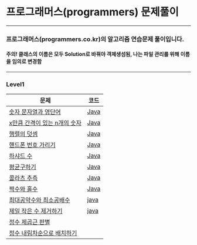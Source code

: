 # 프로그래머스(programmers) 문제풀이
<hr />

### 프로그래머스(programmers.co.kr)의 알고리즘 연습문제 풀이입니다.
#### 주의! 클래스의 이름은 모두 Solution로 바꿔야 객체생섬됨, 나는 파일 관리를 위해 이름을 임의로 변경함   

<hr />

### Level1
|문제|코드|
|--------------|-------------|
<a href="https://programmers.co.kr/learn/courses/30/lessons/81301">숫자 문자열과 영단어</a>|<a href="https://github.com/saehee15/Programmers/blob/main/Level1/StringToNumber.java">Java</a>|
<a href="https://programmers.co.kr/learn/courses/30/lessons/12954">x만큼 간격이 있는 n개의 숫자</a>|<a href="https://github.com/saehee15/Programmers/blob/main/Level1/XDistanceNNumber.java">Java</a>|
<a href="https://school.programmers.co.kr/learn/courses/30/lessons/12950">행렬의 덧셈</a>|<a href="https://github.com/saehee15/Programmers/blob/main/Level1/MatrixSum.java">Java</a>|
<a href="https://school.programmers.co.kr/learn/courses/30/lessons/12948">핸드폰 번호 가리기</a>|<a href="https://github.com/saehee15/Programmers/blob/main/Level1/PhoneNumber.java">Java</a>|
<a href="https://school.programmers.co.kr/learn/courses/30/lessons/12947">하샤드 수</a>|<a href="https://github.com/saehee15/Programmers/blob/main/Level1/HarshadNumber.java">Java</a>|
<a href="https://school.programmers.co.kr/learn/courses/30/lessons/12944">평균구하기</a>|<a href="https://github.com/saehee15/Programmers/blob/main/Level1/Average.java">Java</a>|
<a href="https://school.programmers.co.kr/learn/courses/30/lessons/12943">콜라츠 추측</a>|<a href="https://github.com/saehee15/Programmers/blob/main/Level1/Collatz.java">Java</a>|
<a href="https://school.programmers.co.kr/learn/courses/30/lessons/12937">짝수와 홀수</a>|<a href="https://github.com/saehee15/Programmers/blob/main/Level1/EvenAndOdd.java">Java</a>|
<a href="https://school.programmers.co.kr/learn/courses/30/lessons/12940">최대공약수와 최소공배수</a>|<a href="https://github.com/saehee15/Programmers/blob/main/Level1/GCDAndLCM.java">java</a>|
<a href="https://school.programmers.co.kr/learn/courses/30/lessons/12935">제일 작은 수 제거하기</a>|<a href="https://github.com/saehee15/Programmers/blob/main/Level1/MinNumberRemove.java">java</a>|
<a href="https://school.programmers.co.kr/learn/courses/30/lessons/12934">정수 제곱근 판별</a>|<a href=""></a>|
<a href="https://school.programmers.co.kr/learn/courses/30/lessons/12933">정수 내림차순으로 배치하기</a>|<a href=""></a>|